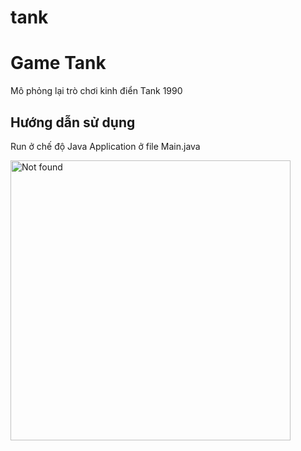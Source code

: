# tank
<h1>Game Tank</h1>
<p>Mô phỏng lại trò chơi kinh điển Tank 1990</p>
<h2>Hướng dẫn sử dụng</h2>
<p>Run ở chế độ Java Application ở file Main.java</p>
<img src="https://s4.gifyu.com/images/game_tank.gif" alt="Not found" style="width:448px;height:448px;">
